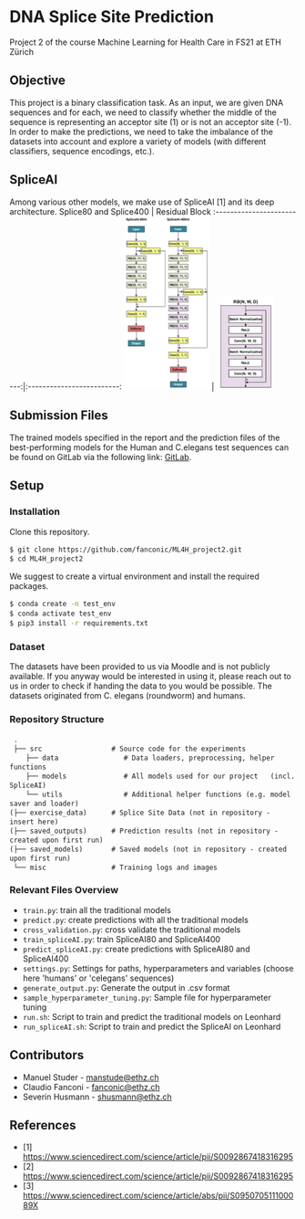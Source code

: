 # DNA Splice Site Prediction
Project 2 of the course Machine Learning for Health Care in FS21 at ETH Zürich


## Objective
This project is a binary classification task. As an input, we are given DNA sequences and for each, we need to classify whether the middle of the sequence is representing an acceptor site (1) or is not an acceptor site (-1). In order to make the predictions, we need to take the imbalance of the datasets into account and explore a variety of models (with different classifiers, sequence encodings, etc.).

## SpliceAI
Among various other models, we make use of SpliceAI [1] and its deep architecture.
Splice80 and Splice400            | Residual Block
:-------------------------:|:-------------------------:
<img src="./misc/spliceai.png" width="150"/> | <img src="./misc/resblock.png" width="100"/>


## Submission Files
The trained models specified in the report and the prediction files of the best-performing models for the Human and C.elegans test sequences can be found on GitLab via the following link: [GitLab](https://gitlab.ethz.ch/manstude/ml4h_project_2).

## Setup

### Installation
Clone this repository.
```bash
$ git clone https://github.com/fanconic/ML4H_project2.git
$ cd ML4H_project2
```

We suggest to create a virtual environment and install the required packages.
```bash
$ conda create -n test_env
$ conda activate test_env
$ pip3 install -r requirements.txt
```

### Dataset
The datasets have been provided to us via Moodle and is not publicly available. If you anyway would be interested in using it, please reach out to us in order to check if handing the data to you would be possible. The datasets originated from C. elegans (roundworm) and humans.

### Repository Structure
```
 .
 ├── src                 # Source code for the experiments
    ├── data                # Data loaders, preprocessing, helper functions
    ├── models              # All models used for our project   (incl. SpliceAI)
    └── utils               # Additional helper functions (e.g. model saver and loader)
(├── exercise_data)      # Splice Site Data (not in repository - insert here) 
(├── saved_outputs)      # Prediction results (not in repository - created upon first run)
(├── saved_models)       # Saved models (not in repository - created upon first run)
 └── misc                # Training logs and images
```

### Relevant Files Overview

- `train.py`: train all the traditional models
- `predict.py`: create predictions with all the traditional models
- `cross_validation.py`: cross validate the traditional models
- `train_spliceAI.py`: train SpliceAI80 and SpliceAI400
- `predict_spliceAI.py`: create predictions with SpliceAI80 and SpliceAI400
- `settings.py`: Settings for paths, hyperparameters and variables (choose here 'humans' or 'celegans' sequences)
- `generate_output.py`: Generate the output in .csv format
- `sample_hyperparameter_tuning.py`: Sample file for hyperparameter tuning
- `run.sh`: Script to train and predict the traditional models on Leonhard
- `run_spliceAI.sh`: Script to train and predict the SpliceAI on Leonhard


## Contributors
- Manuel Studer - manstude@ethz.ch
- Claudio Fanconi - fanconic@ethz.ch
- Severin Husmann - shusmann@ethz.ch

## References
- [1] https://www.sciencedirect.com/science/article/pii/S0092867418316295
- [2] https://www.sciencedirect.com/science/article/pii/S0092867418316295
- [3] https://www.sciencedirect.com/science/article/abs/pii/S095070511100089X

